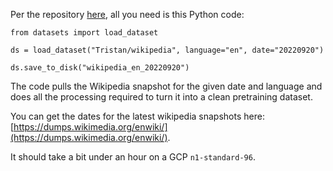 Per the repository [here](https://huggingface.co/datasets/Tristan/wikipedia), all you need is this Python code:

```
from datasets import load_dataset

ds = load_dataset("Tristan/wikipedia", language="en", date="20220920")

ds.save_to_disk("wikipedia_en_20220920")
````

The code pulls the Wikipedia snapshot for the given date and language and does all the processing required to turn it into a clean pretraining dataset.

You can get the dates for the latest wikipedia snapshots here: [https://dumps.wikimedia.org/enwiki/](https://dumps.wikimedia.org/enwiki/).

It should take a bit under an hour on a GCP `n1-standard-96`.

